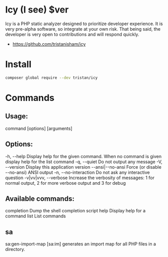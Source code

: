 # Icy (I see) $ver

Icy is a PHP static analyzer designed to prioritize developer experience.
It is very pre-alpha software, so integrate at your own risk. That being said,
the developer is very open to contributions and will respond quickly.

- https://github.com/tristanisham/icy

# Install
```sh
composer global require --dev tristan/icy
```

# Commands

## Usage:

command [options] [arguments]

## Options:

-h, --help Display help for the given command. When no command is given display help for the list command
-q, --quiet Do not output any message
-V, --version Display this application version
--ansi|--no-ansi Force (or disable --no-ansi) ANSI output
-n, --no-interaction Do not ask any interactive question
-v|vv|vvv, --verbose Increase the verbosity of messages: 1 for normal output, 2 for more verbose output and 3 for debug

## Available commands:

completion Dump the shell completion script
help Display help for a command
list List commands

## sa

sa:gen-import-map  [sa:im] generates an import map for all PHP files in a directory.
